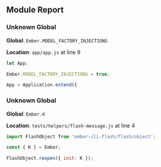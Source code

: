 ## Module Report
### Unknown Global

**Global**: `Ember.MODEL_FACTORY_INJECTIONS`

**Location**: `app/app.js` at line 9

```js
let App;

Ember.MODEL_FACTORY_INJECTIONS = true;

App = Application.extend({
```

### Unknown Global

**Global**: `Ember.K`

**Location**: `tests/helpers/flash-message.js` at line 4

```js
import FlashObject from 'ember-cli-flash/flash/object';

const { K } = Ember;

FlashObject.reopen({ init: K });
```
